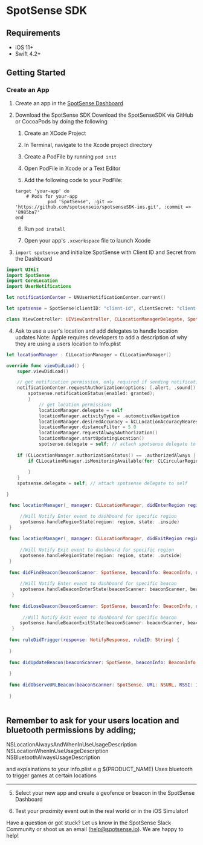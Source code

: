 #  SpotSense SDK
## Requirements
* iOS 11+
* Swift 4.2+

## Getting Started
### Create an App
1. Create an app in the [SpotSense Dashboard](http://dashboard.spotsense.io)
2. Download the SpotSense SDK
    Download the SpotSenseSDK via GitHub or CocoaPods by doing the following

    1. Create an XCode Project

    2. In Terminal, navigate to the Xcode project directory

    3. Create a PodFile by running `pod init`

    4. Open PodFile in Xcode or a Text Editor

    5. Add the following code to your PodFile:
    ```
    target 'your-app' do
        # Pods for your-app
                pod 'SpotSense', :git => 'https://github.com/spotsenseio/spotsenseSDK-ios.git', :commit => '8985ba7'
    end
    ```

    6. Run `pod install`

    7. Open your app's `.xcworkspace` file to launch Xcode
3. `import spotsense` and initialize SpotSense with Client ID and Secret from the Dashboard
```swift
import UIKit
import SpotSense
import CoreLocation
import UserNotifications

let notificationCenter = UNUserNotificationCenter.current()

let spotsense = SpotSense(clientID: "client-id", clientSecret: "client-secret")

class ViewController: UIViewController, CLLocationManagerDelegate, SpotSenseDelegate {...}
```

4. Ask to use a user's location and add delegates to handle location updates
Note: Apple requires developers to add a description of why they are using a users location to Info.plist

```swift
let locationManager : CLLocationManager = CLLocationManager()

override func viewDidLoad() {
    super.viewDidLoad()

    // get notification permission, only required if sending notifications with SpotSense
    notificationCenter.requestAuthorization(options: [.alert, .sound]) { (granted, error) in
        spotsense.notificationStatus(enabled: granted);
        }
            // get location permissions
            locationManager.delegate = self
            locationManager.activityType = .automotiveNavigation
            locationManager.desiredAccuracy = kCLLocationAccuracyNearestTenMeters
            locationManager.distanceFilter = 5.0
            locationManager.requestAlwaysAuthorization()
            locationManager.startUpdatingLocation()
            spotsense.delegate = self; // attach spotsense delegate to self
            
    if (CLLocationManager.authorizationStatus() == .authorizedAlways || CLLocationManager.authorizationStatus() == .authorizedWhenInUse) {
        if CLLocationManager.isMonitoringAvailable(for: CLCircularRegion.self) { // Make sure region monitoring is supported.
      
        }
    }
    spotsense.delegate = self; // attach spotsense delegate to self

}

 func locationManager(_ manager: CLLocationManager, didEnterRegion region: CLRegion) {

     //Will Notify Enter event to dashboard for specific region
     spotsense.handleRegionState(region: region, state: .inside)
 }
     
 func locationManager(_ manager: CLLocationManager, didExitRegion region: CLRegion) {
     
     //Will Notify Exit event to dashboard for specific region
     spotsense.handleRegionState(region: region, state: .outside)
 }
 
 func didFindBeacon(beaconScanner: SpotSense, beaconInfo: BeaconInfo, data: NSDictionary) {
     
     //Will Notify Enter event to dashboard for specific beacon
     spotsense.handleBeaconEnterState(beaconScanner: beaconScanner, beaconInfo: beaconInfo, data: data)
  }
 
 func didLoseBeacon(beaconScanner: SpotSense, beaconInfo: BeaconInfo, data: NSDictionary) {
     
      //Will Notify Exit event to dashboard for specific beacon
     spotsense.handleBeaconExitState(beaconScanner: beaconScanner, beaconInfo: beaconInfo, data: data)
  }
 
 func ruleDidTrigger(response: NotifyResponse, ruleID: String) {
     
 }
 
 func didUpdateBeacon(beaconScanner: SpotSense, beaconInfo: BeaconInfo, data: NSDictionary) {
     
 }
 
 func didObserveURLBeacon(beaconScanner: SpotSense, URL: NSURL, RSSI: Int) {
     
 }
  
```
## Remember to ask for your users location and bluetooth permissions by adding;

NSLocationAlwaysAndWhenInUseUsageDescription
NSLocationWhenInUseUsageDescription
NSBluetoothAlwaysUsageDescription

and explainations to your info.plist e.g $(PRODUCT_NAME) Uses bluetooth to trigger games at certain locations

---

5. Select your new app and create a geofence or beacon in the SpotSense Dashboard

6. Test your proximity event out in the real world or in the iOS Simulator!

Have a question or got stuck? Let us know in the SpotSense Slack Community or shoot us an email (help@spotsense.io). We are happy to help!


